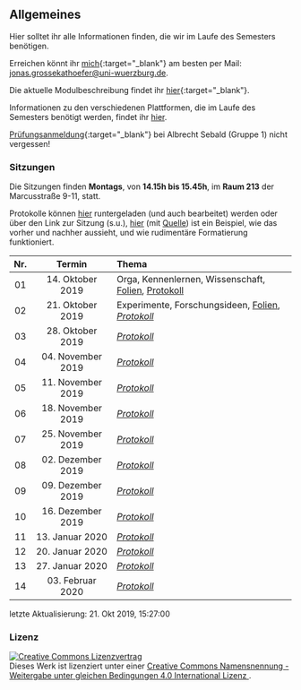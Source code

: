 ## Allgemeines

Hier solltet ihr alle Informationen finden, die wir im Laufe des
Semesters benötigen.

Erreichen könnt ihr
[mich](http://www.i1.psychologie.uni-wuerzburg.de/ekp/personen/jonas-grossekathoefer/){:target="\_blank"}
am besten per Mail: <jonas.grossekathoefer@uni-wuerzburg.de>.

Die aktuelle Modulbeschreibung findet ihr
[hier](https://www2.uni-wuerzburg.de/mhb/MB-de-06-PSY-EFM-152-m01.pdf){:target="\_blank"}.

Informationen zu den verschiedenen Plattformen, die im Laufe des
Semesters benötigt werden, findet ihr
[hier](material/account.html).

[Prüfungsanmeldung](https://www-sbhome1.zv.uni-wuerzburg.de/qisserver/rds?state=verpublish&status=init&vmfile=no&publishid=201046&moduleCall=webInfo&publishConfFile=webInfo&publishSubDir=veranstaltung){:target="\_blank"}
bei Albrecht Sebald (Gruppe 1) nicht vergessen\!

### Sitzungen

Die Sitzungen finden **Montags**, von **14.15h bis 15.45h**, im **Raum
213** der Marcusstraße 9-11, statt.

Protokolle können
[hier](https://github.com/grszkthfr/ws19_empra/tree/master/protocols)
runtergeladen (und auch bearbeitet) werden oder über den Link zur
Sitzung (s.u.),
[hier](https://grszkthfr.github.io/ws19_empra/protocols/example-protocol.html)
(mit
[Quelle](https://github.com/grszkthfr/ws19_empra/blob/master/protocols/example-protocol.md))
ist ein Beispiel, wie das vorher und nachher aussieht, und wie
rudimentäre Formatierung
funktioniert.

| Nr. |       Termin       | Thema                                                                                                      |
| :-: | :----------------: | :--------------------------------------------------------------------------------------------------------- |
| 01  | 14\. Oktober 2019  | Orga, Kennenlernen, Wissenschaft, [Folien](./slides/01_orga.html), [Protokoll](./protocols/01_protocol.md) |
| 02  | 21\. Oktober 2019  | Experimente, Forschungsideen, [Folien](./slides/02_start.html), [*Protokoll*](./protocols/02_protocol.md)  |
| 03  | 28\. Oktober 2019  | [*Protokoll*](./protocols/03_protocol.md)                                                                  |
| 04  | 04\. November 2019 | [*Protokoll*](./protocols/04_protocol.md)                                                                  |
| 05  | 11\. November 2019 | [*Protokoll*](./protocols/05_protocol.md)                                                                  |
| 06  | 18\. November 2019 | [*Protokoll*](./protocols/06_protocol.md)                                                                  |
| 07  | 25\. November 2019 | [*Protokoll*](./protocols/07_protocol.md)                                                                  |
| 08  | 02\. Dezember 2019 | [*Protokoll*](./protocols/08_protocol.md)                                                                  |
| 09  | 09\. Dezember 2019 | [*Protokoll*](./protocols/09_protocol.md)                                                                  |
| 10  | 16\. Dezember 2019 | [*Protokoll*](./protocols/11_protocol.md)                                                                  |
| 11  |  13\. Januar 2020  | [*Protokoll*](./protocols/11_protocol.md)                                                                  |
| 12  |  20\. Januar 2020  | [*Protokoll*](./protocols/12_protocol.md)                                                                  |
| 13  |  27\. Januar 2020  | [*Protokoll*](./protocols/13_protocol.md)                                                                  |
| 14  | 03\. Februar 2020  | [*Protokoll*](./protocols/14_protocol.md)                                                                  |

letzte Aktualisierung: 21. Okt 2019,
15:27:00

### Lizenz

<a rel="license" href="http://creativecommons.org/licenses/by-sa/4.0/"><img
alt="Creative Commons Lizenzvertrag" style="border-width:0"
src="https://i.creativecommons.org/l/by-sa/4.0/88x31.png" /></a><br />Dieses
Werk ist lizenziert unter einer <a rel="license"
href="http://creativecommons.org/licenses/by-sa/4.0/">Creative Commons
Namensnennung - Weitergabe unter gleichen Bedingungen 4.0 International
Lizenz </a>.
